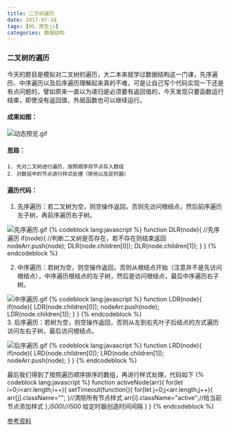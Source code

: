 ```yaml
---
title: 二叉树遍历
date: 2017-07-18
tags: [树，原生js]
categories: 数据结构
---
```

### 二叉树的遍历

今天的题目是模拟对二叉树的遍历，大二本来就学过数据结构这一门课，先序遍历、中序遍历以及后序遍历理解起来真的不难，可是让自己写个代码实现一下还是有点问题的，譬如原来一直以为递归是必须要有返回值的，今天发现只要函数运行结束，即使没有返回值，外层函数也可以继续运行。

#### 成果如图：

![动态预览.gif](http://upload-images.jianshu.io/upload_images/4869616-1aeaced9f5b5beb3.gif?imageMogr2/auto-orient/strip)

#### 思路：
    1. 先对二叉树进行遍历，按照顺序将节点存入数组
    2. 对数组中的节点进行样式处理（排他以及定时器）

#### 遍历代码：

1. 先序遍历：若二叉树为空，则空操作返回，否则先访问根结点，然后前序遍历左子树，再前序遍历右子树。

![先序遍历.gif](http://upload-images.jianshu.io/upload_images/4869616-3758fa00ca766609.gif?imageMogr2/auto-orient/strip)
    {% codeblock lang:javascript %}
         function DLR(node){ //先序遍历
            if(node){ //判断二叉树是否存在，若不存在则结束返回
                nodeArr.push(node); 
                DLR(node.children[0]);
                DLR(node.children[1]);
            }
          }
    {% endcodeblock %}  

2. 中序遍历：若树为空，则空操作返回，否则从根结点开始（注意并不是先访问根结点），中序遍历根结点的左子树，然后是访问根结点，最后中序遍历右子树。

![中序遍历.gif](http://upload-images.jianshu.io/upload_images/4869616-084d52df07787155.gif?imageMogr2/auto-orient/strip)
    {% codeblock lang:javascript %}
        function LDR(node){ 
            if(node){
                LDR(node.children[0]);
                nodeArr.push(node);
                LDR(node.children[1]);
            }
        }
    {% endcodeblock %}  
3. 后序遍历：若树为空，则空操作返回，否则从左到右先叶子后结点的方式遍历访问左右子树，最后访问根结点。

![后序遍历.gif](http://upload-images.jianshu.io/upload_images/4869616-d2bf7e0ecada1d51.gif?imageMogr2/auto-orient/strip)
    {% codeblock lang:javascript %}
        function LRD(node){ 
            if(node){
                LRD(node.children[0]);
                LRD(node.children[1]);
                nodeArr.push(node);
            }
        }
    {% endcodeblock %}  

最后我们得到了按照遍历顺序排序的数组，再进行样式处理，代码如下
    {% codeblock lang:javascript %}
        function activeNode(arr){
            for(let i=0;i<arr.length;i++){
                setTimeout(function(){
                    for(let j=0;j<arr.length;j++){
                        arr[j].className="";
                    }//清除所有节点样式
                    arr[i].className="active";//给当前节点添加样式
                },i*500)//i*500  给定时器创造时间间隔
            }
        }
    {% endcodeblock %}


[参考资料](https://segmentfault.com/a/1190000000740261)